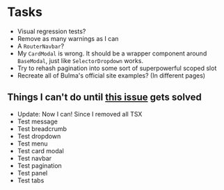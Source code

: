 # Tasks
* Visual regression tests?
* Remove as many warnings as I can
* A `RouterNavbar`?
* My `CardModal` is wrong. It should be a wrapper component around `BaseModal`, just like `SelectorDropdown` works.
* Try to rehash pagination into some sort of superpowerful scoped slot
* Recreate all of Bulma's official site examples? (In different pages)

## Things I can't do until [this issue](https://github.com/vuejs/vue-cli/issues/6911) gets solved
* Update: Now I can! Since I removed all TSX
* Test message
* Test breadcrumb
* Test dropdown
* Test menu
* Test card modal
* Test navbar
* Test pagination
* Test panel
* Test tabs
